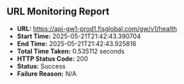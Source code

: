 ## URL Monitoring Report

- **URL:** https://api-gw1-prod1.fisglobal.com/gw/v1/health
- **Start Time:** 2025-05-21T21:42:43.390704
- **End Time:** 2025-05-21T21:42:43.925816
- **Total Time Taken:** 0.535112 seconds
- **HTTP Status Code:** 200
- **Status:** Success
- **Failure Reason:** N/A
